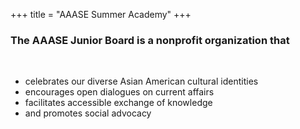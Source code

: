 +++
title = "AAASE Summer Academy"
+++

### The AAASE Junior Board is a nonprofit organization that
​
- celebrates our diverse Asian American cultural identities
- encourages open dialogues on current affairs
- facilitates accessible exchange of knowledge
- and promotes social advocacy
